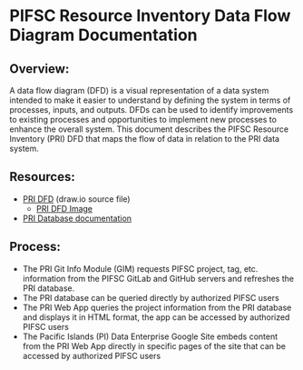 # PIFSC Resource Inventory Data Flow Diagram Documentation

## Overview:
A data flow diagram (DFD) is a visual representation of a data system intended to make it easier to understand by defining the system in terms of processes, inputs, and outputs.  DFDs can be used to identify improvements to existing processes and opportunities to implement new processes to enhance the overall system.  This document describes the PIFSC Resource Inventory (PRI) DFD that maps the flow of data in relation to the PRI data system.  

## Resources:
-   [PRI DFD](./PRI_DFD.drawio) (draw.io source file)
    -   [PRI DFD Image](./PRI_DFD.drawio.png)
-   [PRI Database documentation](../PIFSC%20Resource%20Inventory%20Database%20Documentation.md)

## Process:
-   The PRI Git Info Module (GIM) requests PIFSC project, tag, etc. information from the PIFSC GitLab and GitHub servers and refreshes the PRI database.
-   The PRI database can be queried directly by authorized PIFSC users
-   The PRI Web App queries the project information from the PRI database and displays it in HTML format, the app can be accessed by authorized PIFSC users
-   The Pacific Islands (PI) Data Enterprise Google Site embeds content from the PRI Web App directly in specific pages of the site that can be accessed by authorized PIFSC users
